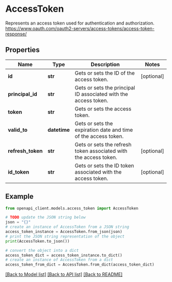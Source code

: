 # AccessToken

Represents an access token used for authentication and authorization.  https://www.oauth.com/oauth2-servers/access-tokens/access-token-response/

## Properties

Name | Type | Description | Notes
------------ | ------------- | ------------- | -------------
**id** | **str** | Gets or sets the ID of the access token. | [optional] 
**principal_id** | **str** | Gets or sets the principal ID associated with the access token. | 
**token** | **str** | Gets or sets the access token. | 
**valid_to** | **datetime** | Gets or sets the expiration date and time of the access token. | 
**refresh_token** | **str** | Gets or sets the refresh token associated with the access token. | [optional] 
**id_token** | **str** | Gets or sets the ID token associated with the access token. | [optional] 

## Example

```python
from openapi_client.models.access_token import AccessToken

# TODO update the JSON string below
json = "{}"
# create an instance of AccessToken from a JSON string
access_token_instance = AccessToken.from_json(json)
# print the JSON string representation of the object
print(AccessToken.to_json())

# convert the object into a dict
access_token_dict = access_token_instance.to_dict()
# create an instance of AccessToken from a dict
access_token_from_dict = AccessToken.from_dict(access_token_dict)
```
[[Back to Model list]](../README.md#documentation-for-models) [[Back to API list]](../README.md#documentation-for-api-endpoints) [[Back to README]](../README.md)


